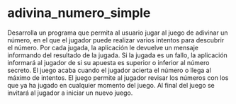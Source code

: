 # adivina_numero_simple
Desarrolla un programa que permita al usuario jugar al juego de adivinar un número, en el que el jugador puede 
realizar varios intentos para descubrir el número. Por cada jugada,  la aplicación le devuelve un 
mensaje informando del resultado de la jugada. Si la 
jugada es un fallo, la aplicación informará al jugador de si su apuesta es superior 
o inferior al número secreto. El juego acaba cuando el jugador acierta el número o 
llega al máximo de intentos.
El juego permite al jugador revisar los números con los que ya ha jugado en cualquier momento del juego.
Al final del juego se invitará al jugador a iniciar un nuevo juego.
